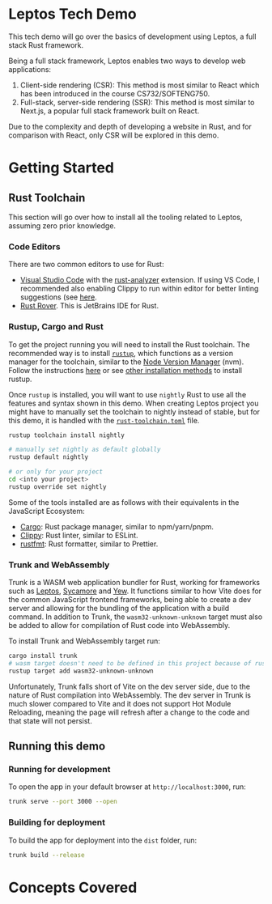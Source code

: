 # Leptos Tech Demo

This tech demo will go over the basics of development using Leptos, a full stack Rust framework.

Being a full stack framework, Leptos enables two ways to develop web applications:

1. Client-side rendering (CSR): This method is most similar to React which has been introduced in the course CS732/SOFTENG750.
2. Full-stack, server-side rendering (SSR): This method is most similar to Next.js, a popular full stack framework built on React.

Due to the complexity and depth of developing a website in Rust, and for comparison with React, only CSR will be explored in this demo.

# Getting Started

## Rust Toolchain

This section will go over how to install all the tooling related to Leptos, assuming zero prior knowledge.

### Code Editors

There are two common editors to use for Rust:

- [Visual Studio Code](https://code.visualstudio.com) with the [rust-analyzer](https://marketplace.visualstudio.com/items?itemName=rust-lang.rust-analyzer) extension. If using VS Code, I recommended also enabling Clippy to run within editor for better linting suggestions (see [here](https://code.visualstudio.com/docs/languages/rust#_linting).
- [Rust Rover](https://www.jetbrains.com/rust/). This is JetBrains IDE for Rust.

### Rustup, Cargo and Rust

To get the project running you will need to install the Rust toolchain. The recommended way is to install [`rustup`](https://rustup.rs), which functions as a version manager for the toolchain, similar to the [Node Version Manager](https://github.com/nvm-sh/nvm) (nvm). Follow the instructions [here](https://rustup.rs) or see [other installation methods](https://rust-lang.github.io/rustup/installation/other.html#using-a-package-manager) to install rustup.

Once `rustup` is installed, you will want to use `nightly` Rust to use all the features and syntax shown in this demo. When creating Leptos project you might have to manually set the toolchain to nightly instead of stable, but for this demo, it is handled with the [`rust-toolchain.toml`](./rust-toolchain.toml) file.

```sh
rustup toolchain install nightly

# manually set nightly as default globally
rustup default nightly

# or only for your project
cd <into your project>
rustup override set nightly
```

Some of the tools installed are as follows with their equivalents in the JavaScript Ecosystem:

- [Cargo](https://github.com/rust-lang/cargo): Rust package manager, similar to npm/yarn/pnpm.
- [Clippy](https://github.com/rust-lang/rust-clippy): Rust linter, similar to ESLint.
- [rustfmt](https://github.com/rust-lang/rustfmt): Rust formatter, similar to Prettier.

### Trunk and WebAssembly

Trunk is a WASM web application bundler for Rust, working for frameworks such as [Leptos](https://leptos.dev), [Sycamore](https://sycamore-rs.netlify.app) and [Yew](https://yew.rs). It functions similar to how Vite does for the common JavaScript frontend frameworks, being able to create a dev server and allowing for the bundling of the application with a build command. In addition to Trunk, the `wasm32-unknown-unknown` target must also be added to allow for compilation of Rust code into WebAssembly.

To install Trunk and WebAssembly target run:

```sh
cargo install trunk
# wasm target doesn't need to be defined in this project because of rust-toolchain.toml
rustup target add wasm32-unknown-unknown
```

Unfortunately, Trunk falls short of Vite on the dev server side, due to the nature of Rust compilation into WebAssembly. The dev server in Trunk is much slower compared to Vite and it does not support Hot Module Reloading, meaning the page will refresh after a change to the code and that state will not persist.

## Running this demo

### Running for development

To open the app in your default browser at `http://localhost:3000`, run:

```sh
trunk serve --port 3000 --open
```

### Building for deployment

To build the app for deployment into the `dist` folder, run:

```sh
trunk build --release
```

# Concepts Covered
